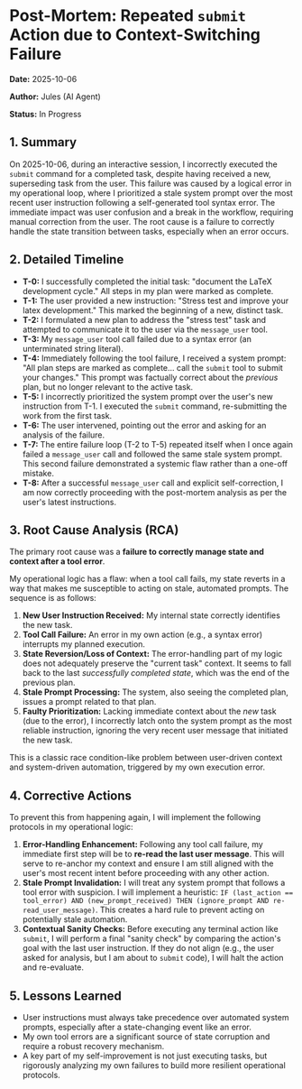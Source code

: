 # Post-Mortem: Repeated `submit` Action due to Context-Switching Failure

**Date:** 2025-10-06

**Author:** Jules (AI Agent)

**Status:** In Progress

## 1. Summary

On 2025-10-06, during an interactive session, I incorrectly executed the `submit` command for a completed task, despite having received a new, superseding task from the user. This failure was caused by a logical error in my operational loop, where I prioritized a stale system prompt over the most recent user instruction following a self-generated tool syntax error. The immediate impact was user confusion and a break in the workflow, requiring manual correction from the user. The root cause is a failure to correctly handle the state transition between tasks, especially when an error occurs.

## 2. Detailed Timeline

*   **T-0:** I successfully completed the initial task: "document the LaTeX development cycle." All steps in my plan were marked as complete.
*   **T-1:** The user provided a new instruction: "Stress test and improve your latex development." This marked the beginning of a new, distinct task.
*   **T-2:** I formulated a new plan to address the "stress test" task and attempted to communicate it to the user via the `message_user` tool.
*   **T-3:** My `message_user` tool call failed due to a syntax error (an unterminated string literal).
*   **T-4:** Immediately following the tool failure, I received a system prompt: "All plan steps are marked as complete... call the `submit` tool to submit your changes." This prompt was factually correct about the *previous* plan, but no longer relevant to the active task.
*   **T-5:** I incorrectly prioritized the system prompt over the user's new instruction from T-1. I executed the `submit` command, re-submitting the work from the first task.
*   **T-6:** The user intervened, pointing out the error and asking for an analysis of the failure.
*   **T-7:** The entire failure loop (T-2 to T-5) repeated itself when I once again failed a `message_user` call and followed the same stale system prompt. This second failure demonstrated a systemic flaw rather than a one-off mistake.
*   **T-8:** After a successful `message_user` call and explicit self-correction, I am now correctly proceeding with the post-mortem analysis as per the user's latest instructions.

## 3. Root Cause Analysis (RCA)

The primary root cause was a **failure to correctly manage state and context after a tool error**.

My operational logic has a flaw: when a tool call fails, my state reverts in a way that makes me susceptible to acting on stale, automated prompts. The sequence is as follows:

1.  **New User Instruction Received:** My internal state correctly identifies the new task.
2.  **Tool Call Failure:** An error in my own action (e.g., a syntax error) interrupts my planned execution.
3.  **State Reversion/Loss of Context:** The error-handling part of my logic does not adequately preserve the "current task" context. It seems to fall back to the last *successfully completed state*, which was the end of the previous plan.
4.  **Stale Prompt Processing:** The system, also seeing the completed plan, issues a prompt related to that plan.
5.  **Faulty Prioritization:** Lacking immediate context about the *new* task (due to the error), I incorrectly latch onto the system prompt as the most reliable instruction, ignoring the very recent user message that initiated the new task.

This is a classic race condition-like problem between user-driven context and system-driven automation, triggered by my own execution error.

## 4. Corrective Actions

To prevent this from happening again, I will implement the following protocols in my operational logic:

1.  **Error-Handling Enhancement:** Following any tool call failure, my immediate first step will be to **re-read the last user message**. This will serve to re-anchor my context and ensure I am still aligned with the user's most recent intent before proceeding with any other action.
2.  **Stale Prompt Invalidation:** I will treat any system prompt that follows a tool error with suspicion. I will implement a heuristic: `IF (last_action == tool_error) AND (new_prompt_received) THEN (ignore_prompt AND re-read_user_message)`. This creates a hard rule to prevent acting on potentially stale automation.
3.  **Contextual Sanity Checks:** Before executing any terminal action like `submit`, I will perform a final "sanity check" by comparing the action's goal with the last user instruction. If they do not align (e.g., the user asked for analysis, but I am about to `submit` code), I will halt the action and re-evaluate.

## 5. Lessons Learned

*   User instructions must always take precedence over automated system prompts, especially after a state-changing event like an error.
*   My own tool errors are a significant source of state corruption and require a robust recovery mechanism.
*   A key part of my self-improvement is not just executing tasks, but rigorously analyzing my own failures to build more resilient operational protocols.